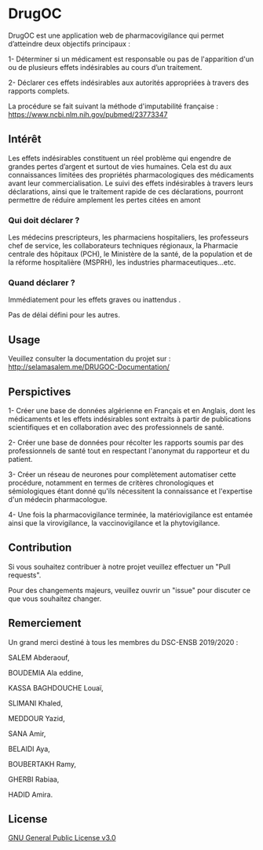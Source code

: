 # DrugOC
DrugOC est une application web de pharmacovigilance qui permet d’atteindre deux objectifs principaux :

1- Déterminer si un médicament est responsable ou pas de l'apparition d'un ou de plusieurs effets indésirables au cours d’un traitement.

2- Déclarer ces effets indésirables aux autorités appropriées à travers des rapports complets.

La procédure se fait suivant la méthode d'imputabilité française : https://www.ncbi.nlm.nih.gov/pubmed/23773347

## Intérêt

Les effets indésirables constituent un réel problème qui engendre de grandes pertes d’argent et surtout de vies humaines. Cela est du aux connaissances limitées des propriétés pharmacologiques des médicaments avant leur commercialisation. Le suivi des effets indésirables à travers leurs déclarations, ainsi que le traitement rapide de ces déclarations, pourront permettre de réduire amplement les pertes citées en amont

### Qui doit déclarer ?

Les médecins prescripteurs, les pharmaciens hospitaliers, les professeurs chef de service, les collaborateurs techniques régionaux, la Pharmacie centrale des hôpitaux (PCH), le Ministère de la santé, de la population et de la réforme hospitalière (MSPRH), les industries pharmaceutiques…etc. 

### Quand déclarer ?

Immédiatement pour les effets  graves  ou  inattendus . 

Pas de délai défini pour les autres.

## Usage

Veuillez consulter la documentation du projet sur : http://selamasalem.me/DRUGOC-Documentation/ 

## Perspictives

1- Créer une base de données algérienne en Français et en Anglais, dont les médicaments et les effets indésirables sont extraits à partir de publications scientifiques et en collaboration avec des professionnels de santé.

2- Créer une base de données pour récolter les rapports soumis par des professionnels de santé tout en respectant l'anonymat du rapporteur et du patient. 

3- Créer un réseau de neurones pour complètement automatiser cette procédure, notamment en termes de critères chronologiques et sémiologiques étant donné qu'ils nécessitent la connaissance et l'expertise d'un médecin pharmacologue.

4- Une fois la pharmacovigilance terminée, la matériovigilance est entamée ainsi que la virovigilance, la vaccinovigilance et la phytovigilance.


## Contribution

Si vous souhaitez contribuer à notre projet veuillez effectuer un "Pull requests". 

Pour des changements majeurs, veuillez ouvrir un "issue" pour discuter ce que vous souhaitez changer.

## Remerciement

Un grand merci destiné à tous les membres du DSC-ENSB 2019/2020 :

SALEM Abderaouf, 

BOUDEMIA Ala eddine, 

KASSA BAGHDOUCHE Louaï,

SLIMANI Khaled,

MEDDOUR Yazid,

SANA Amir,

BELAIDI Aya,

BOUBERTAKH Ramy,

GHERBI Rabiaa,

HADID Amira.

## License
[GNU General Public License v3.0](https://choosealicense.com/licenses/gpl-3.0/)
